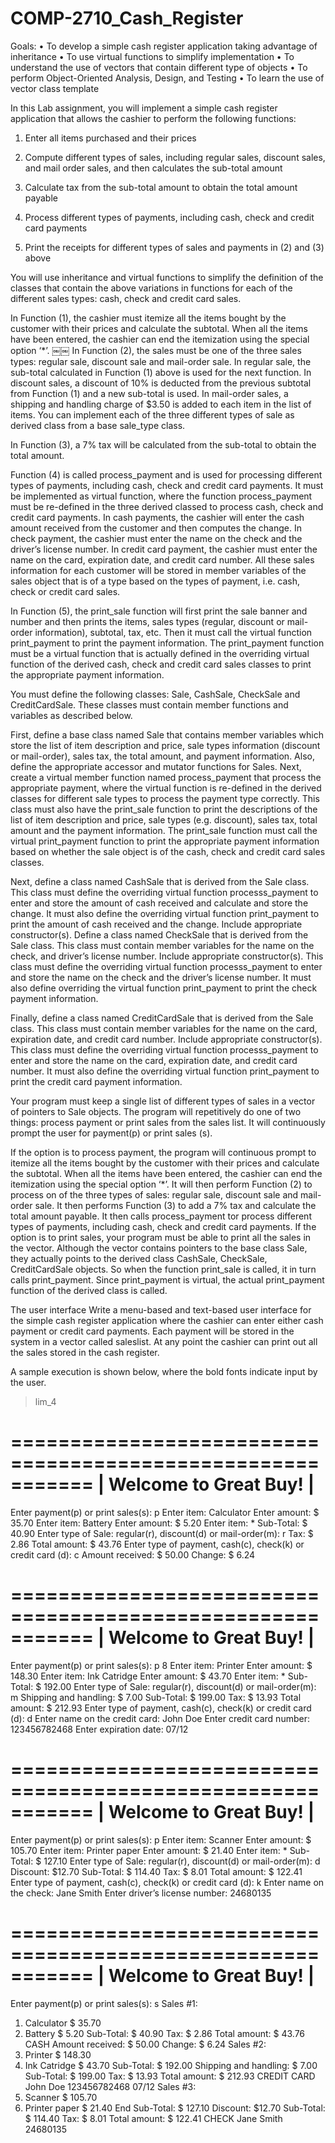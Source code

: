 COMP-2710_Cash_Register
=======================

Goals:
• To develop a simple cash register application taking advantage of inheritance
• To use virtual functions to simplify implementation
• To understand the use of vectors that contain different type of objects
• To perform Object-Oriented Analysis, Design, and Testing
• To learn the use of vector class template

In this Lab assignment, you will implement a simple cash register application that allows the cashier to perform the following functions:
1. Enter all items purchased and their prices

2. Compute different types of sales, including regular sales, discount sales, and mail order sales, and then calculates the sub-total amount

3. Calculate tax from the sub-total amount to obtain the total amount payable

4. Process different types of payments, including cash, check and credit card
payments

5. Print the receipts for different types of sales and payments in (2) and (3) above

You will use inheritance and virtual functions to simplify the definition of the classes that contain the above variations in functions for each of the different sales types: cash, check and credit card sales.

In Function (1), the cashier must itemize all the items bought by the customer with their prices and calculate the subtotal. When all the items have been entered, the cashier can end the itemization using the special option ‘*’.
￼￼
In Function (2), the sales must be one of the three sales types: regular sale, discount sale and mail-order sale. In regular sale, the sub-total calculated in Function (1) above is used for the next function. In discount sales, a discount of 10% is deducted from the previous subtotal from Function (1) and a new sub-total is used. In mail-order sales, a shipping and handling charge of $3.50 is added to each item in the list of items. You can implement each of the three different types of sale as derived class from a base sale_type class.

In Function (3), a 7% tax will be calculated from the sub-total to obtain the total amount.

Function (4) is called process_payment and is used for processing different types of payments, including cash, check and credit card payments. It must be implemented as virtual function, where the function process_payment must be re-defined in the three derived classed to process cash, check and credit card payments. In cash payments, the cashier will enter the cash amount received from the customer and then computes the change. In check payment, the cashier must enter the name on the check and the driver’s license number. In credit card payment, the cashier must enter the name on the card, expiration date, and credit card number. All these sales information for each customer will be stored in member variables of the sales object that is of a type based on the types of payment, i.e. cash, check or credit card sales.

In Function (5), the print_sale function will first print the sale banner and number and then prints the items, sales types (regular, discount or mail-order information), subtotal, tax, etc. Then it must call the virtual function print_payment to print the payment information. The print_payment function must be a virtual function that is actually defined in the overriding virtual function of the derived cash, check and credit card sales classes to print the appropriate payment information.

You must define the following classes: Sale, CashSale, CheckSale and CreditCardSale. These classes must contain member functions and variables as described below.

First, define a base class named Sale that contains member variables which store the list of item description and price, sale types information (discount or mail-order), sales tax, the total amount, and payment information. Also, define the appropriate accessor and mutator functions for Sales. Next, create a virtual member function named process_payment that process the appropriate payment, where the virtual function is re-defined in the derived classes for different sale types to process the payment type correctly. This class must also have the print_sale function to print the descriptions of the list of item description and price, sale types (e.g. discount), sales tax, total amount and the payment information. The print_sale function must call the virtual print_payment function to print the appropriate payment information based on whether the sale object is of the cash, check and credit card sales classes.

Next, define a class named CashSale that is derived from the Sale class. This class must define the overriding virtual function processs_payment to enter and store the amount of cash received and calculate and store the change. It must also define the overriding virtual function print_payment to print the amount of cash received and the change. Include appropriate constructor(s).
Define a class named CheckSale that is derived from the Sale class. This class must contain member variables for the name on the check, and driver’s license number. Include appropriate constructor(s). This class must define the overriding virtual function processs_payment to enter and store the name on the check and the driver’s license number. It must also define overriding the virtual function print_payment to print the check payment information.

Finally, define a class named CreditCardSale that is derived from the Sale class. This class must contain member variables for the name on the card, expiration date, and credit card number. Include appropriate constructor(s). This class must define the overriding virtual function processs_payment to enter and store the name on the card, expiration date, and credit card number. It must also define the overriding virtual function print_payment to print the credit card payment information.

Your program must keep a single list of different types of sales in a vector of pointers to Sale objects. The program will repetitively do one of two things: process payment or print sales from the sales list. It will continuously prompt the user for payment(p) or print sales (s).

If the option is to process payment, the program will continuous prompt to itemize all the items bought by the customer with their prices and calculate the subtotal. When all the items have been entered, the cashier can end the itemization using the special option ‘*’. It will then perform Function (2) to process on of the three types of sales: regular sale, discount sale and mail-order sale. It then performs Function (3) to add a 7% tax and calculate the total amount payable. It then calls process_payment tor process different types of payments, including cash, check and credit card payments.
If the option is to print sales, your program must be able to print all the sales in the vector. Although the vector contains pointers to the base class Sale, they actually points to the derived class CashSale, CheckSale, CreditCardSale objects. So when the function print_sale is called, it in turn calls print_payment. Since print_payment is virtual, the actual print_payment function of the derived class is called.

The user interface
Write a menu-based and text-based user interface for the simple cash register application where the cashier can enter either cash payment or credit card payments. Each payment will be stored in the system in a vector called saleslist. At any point the cashier can print out all the sales stored in the cash register.

A sample execution is shown below, where the bold fonts indicate input by the user.

> lim_4


=========================================================== 
| Welcome to Great Buy! | 
===========================================================
Enter payment(p) or print sales(s): p Enter item: Calculator
Enter amount: $ 35.70
Enter item: Battery
Enter amount: $ 5.20
Enter item: *
Sub-Total: $ 40.90
Enter type of Sale: regular(r), discount(d) or mail-order(m): r Tax: $ 2.86
Total amount: $ 43.76
Enter type of payment, cash(c), check(k) or credit card (d): c Amount received: $ 50.00
Change: $ 6.24


=========================================================== 
| Welcome to Great Buy! | 
===========================================================
Enter payment(p) or print sales(s): p 8
Enter item: Printer
Enter amount: $ 148.30
Enter item: Ink Catridge
Enter amount: $ 43.70
Enter item: *
Sub-Total:  $ 192.00
Enter type of Sale: regular(r), discount(d) or mail-order(m): m Shipping and handling: $ 7.00
Sub-Total: $ 199.00
Tax: $ 13.93
Total amount: $ 212.93
Enter type of payment, cash(c), check(k) or credit card (d): d Enter name on the credit card: John Doe
Enter credit card number: 123456782468 Enter expiration date: 07/12


=========================================================== 
| Welcome to Great Buy! | 
===========================================================
Enter payment(p) or print sales(s): p Enter item: Scanner
Enter amount: $ 105.70
Enter item: Printer paper
Enter amount: $ 21.40
Enter item: *
Sub-Total: $ 127.10
Enter type of Sale: regular(r), discount(d) or mail-order(m): d Discount: $12.70
Sub-Total:  $ 114.40
Tax:  $ 8.01
Total amount: $ 122.41
Enter type of payment, cash(c), check(k) or credit card (d): k Enter name on the check: Jane Smith
Enter driver’s license number: 24680135


=========================================================== 
| Welcome to Great Buy! | 
===========================================================
Enter payment(p) or print sales(s): s
Sales #1:
   1. Calculator  $ 35.70
   2. Battery  $ 5.20
      Sub-Total:  $ 40.90
      Tax:  $ 2.86
      Total amount:  $ 43.76
      CASH
      Amount received:  $ 50.00
      Change:  $ 6.24
Sales #2:
   1. Printer  $ 148.30
   2. Ink Catridge  $ 43.70
Sub-Total: $ 192.00
Shipping and handling: $ 7.00 Sub-Total: $ 199.00
Tax: $ 13.93
Total amount: $ 212.93
CREDIT CARD John Doe 123456782468 07/12
Sales #3:
   1. Scanner     $ 105.70
   2. Printer paper   $ 21.40
End
Sub-Total:  $ 127.10
Discount: $12.70
Sub-Total:  $ 114.40
Tax:  $ 8.01
Total amount:  $ 122.41
CHECK   Jane Smith 24680135
